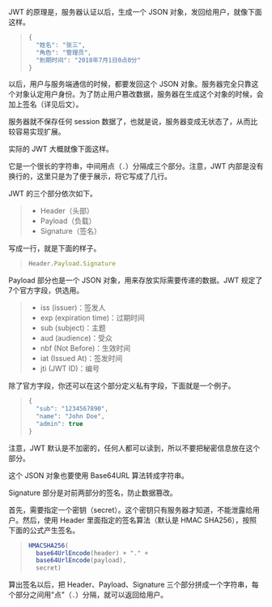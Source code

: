 JWT 的原理是，服务器认证以后，生成一个 JSON 对象，发回给用户，就像下面这样。

> ```javascript
> {
>   "姓名": "张三",
>   "角色": "管理员",
>   "到期时间": "2018年7月1日0点0分"
> }
> ```

以后，用户与服务端通信的时候，都要发回这个 JSON 对象。服务器完全只靠这个对象认定用户身份。为了防止用户篡改数据，服务器在生成这个对象的时候，会加上签名（详见后文）。

服务器就不保存任何 session 数据了，也就是说，服务器变成无状态了，从而比较容易实现扩展。



实际的 JWT 大概就像下面这样。

它是一个很长的字符串，中间用点（`.`）分隔成三个部分。注意，JWT 内部是没有换行的，这里只是为了便于展示，将它写成了几行。

JWT 的三个部分依次如下。

> - Header（头部）
> - Payload（负载）
> - Signature（签名）

写成一行，就是下面的样子。

> ```javascript
> Header.Payload.Signature
> ```

Payload 部分也是一个 JSON 对象，用来存放实际需要传递的数据。JWT 规定了7个官方字段，供选用。

> - iss (issuer)：签发人
> - exp (expiration time)：过期时间
> - sub (subject)：主题
> - aud (audience)：受众
> - nbf (Not Before)：生效时间
> - iat (Issued At)：签发时间
> - jti (JWT ID)：编号

除了官方字段，你还可以在这个部分定义私有字段，下面就是一个例子。

> ```javascript
> {
>   "sub": "1234567890",
>   "name": "John Doe",
>   "admin": true
> }
> ```

注意，JWT 默认是不加密的，任何人都可以读到，所以不要把秘密信息放在这个部分。

这个 JSON 对象也要使用 Base64URL 算法转成字符串。

Signature 部分是对前两部分的签名，防止数据篡改。

首先，需要指定一个密钥（secret）。这个密钥只有服务器才知道，不能泄露给用户。然后，使用 Header 里面指定的签名算法（默认是 HMAC SHA256），按照下面的公式产生签名。

> ```javascript
> HMACSHA256(
>   base64UrlEncode(header) + "." +
>   base64UrlEncode(payload),
>   secret)
> ```

算出签名以后，把 Header、Payload、Signature 三个部分拼成一个字符串，每个部分之间用"点"（`.`）分隔，就可以返回给用户。